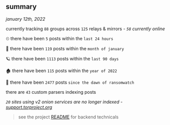 
## summary
_january 12th, 2022_

currently tracking `88` groups across `125` relays & mirrors - _`58` currently online_

⏲ there have been `5` posts within the `last 24 hours`

🦈 there have been `119` posts within the `month of january`

🪐 there have been `1113` posts within the `last 90 days`

🏚 there have been `115` posts within the `year of 2022`

🦕 there have been `2477` posts `since the dawn of ransomwatch`

there are `43` custom parsers indexing posts

_`20` sites using v2 onion services are no longer indexed - [support.torproject.org](https://support.torproject.org/onionservices/v2-deprecation/)_

> see the project [README](https://github.com/thetanz/ransomwatch#ransomwatch--) for backend technicals
